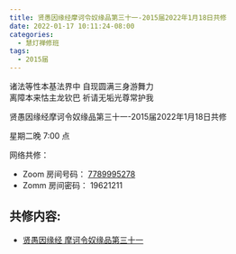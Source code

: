 ```yaml
---
title: 贤愚因缘经摩诃令奴缘品第三十一-2015届2022年1月18日共修
date: 2022-01-17 10:11:24-08:00
categories:
  - 慧灯禅修班
tags:
  - 2015届
---
```

诸法等性本基法界中 自现圆满三身游舞力  
离障本来怙主龙钦巴 祈请无垢光尊常护我

贤愚因缘经摩诃令奴缘品第三十一-2015届2022年1月18日共修

星期二晚 7:00 点

网络共修：

- Zoom 房间号码： [7789995278](https://us02web.zoom.us/j/7789995278?pwd=VjZmbWJFY2k2K0E5RVB2cTNIQmhqUT09)
- Zomm 房间密码： 19621211

## 共修内容:

- [贤愚因缘经 摩诃令奴缘品第三十一](https://bj.cxb123.cc/ref/other/xyj-lzb/#p3207)